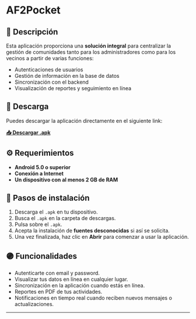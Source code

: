 # AF2Pocket

## 📱 Descripción

Esta aplicación proporciona una **solución integral** para centralizar la gestión de comunidades tanto para los administradores como para los vecinos a partir de varias funciones:

- Autenticaciones de usuarios
- Gestión de información en la base de datos
- Sincronización con el backend
- Visualización de reportes y seguimiento en línea

## 🚀 Descarga

Puedes descargar la aplicación directamente en el siguiente link:

[**📥 Descargar .apk**](https://example.com/ruta/de/tu/aplicacion/app-release.apk)

## ⚙ Requerimientos

- **Android 5.0 o superior**
- **Conexión a Internet**
- **Un dispositivo con al menos 2 GB de RAM**

## 🔹 Pasos de instalación

1. Descarga el `.apk` en tu dispositivo.
2. Busca el `.apk` en la carpeta de descargas.
3. Pulsa sobre el `.apk`.
4. Acepta la instalación de **fuentes desconocidas** si así se solicita.
5. Una vez finalizada, haz clic en **Abrir** para comenzar a usar la aplicación.

## 🟣 Funcionalidades

- Autenticarte con email y password.
- Visualizar tus datos en línea en cualquier lugar.
- Sincronización en la aplicación cuando estás en línea.
- Reportes en PDF de tus actividades.
- Notificaciones en tiempo real cuando reciben nuevos mensajes o actualizaciones.

---
